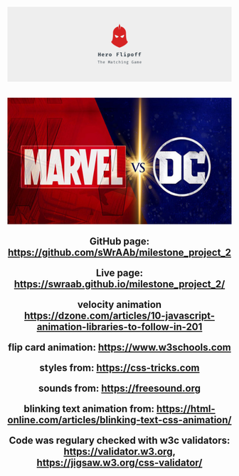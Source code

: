 <h1 align="center">
  <a href="https://github.com/sWrAAb/milestone_project_2" target="_blank"><img src="assets/images/game-logo.png" alt="Game Logo"/></a>
</h1>

<h2 align="center">
<a href="https://github.com/sWrAAb/milestone_project_2" target="_blank"><img src="assets/images/marvel_vs_dc_logo.jpg" alt="Matching card game for superhero fans"></a>

 
GitHub page: https://github.com/sWrAAb/milestone_project_2

Live page: https://swraab.github.io/milestone_project_2/




velocity animation https://dzone.com/articles/10-javascript-animation-libraries-to-follow-in-201

flip card animation: https://www.w3schools.com

styles from: https://css-tricks.com

sounds from: https://freesound.org
 
blinking text animation from: https://html-online.com/articles/blinking-text-css-animation/

Code was regulary checked with w3c validators: https://validator.w3.org, https://jigsaw.w3.org/css-validator/